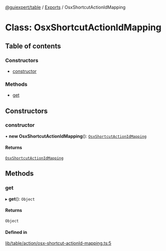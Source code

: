 [@guiexpert/table](../README.md) / [Exports](../modules.md) / OsxShortcutActionIdMapping

# Class: OsxShortcutActionIdMapping

## Table of contents

### Constructors

- [constructor](OsxShortcutActionIdMapping.md#constructor)

### Methods

- [get](OsxShortcutActionIdMapping.md#get)

## Constructors

### constructor

• **new OsxShortcutActionIdMapping**(): [`OsxShortcutActionIdMapping`](OsxShortcutActionIdMapping.md)

#### Returns

[`OsxShortcutActionIdMapping`](OsxShortcutActionIdMapping.md)

## Methods

### get

▸ **get**(): `Object`

#### Returns

`Object`

#### Defined in

[lib/table/action/osx-shortcut-actionId-mapping.ts:5](https://github.com/guiexperttable/ge-table/blob/a7cb25d/libs/table/src/lib/table/action/osx-shortcut-actionId-mapping.ts#L5)
